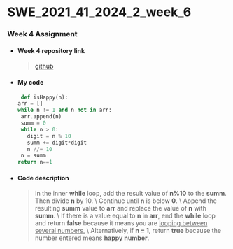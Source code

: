 # SWE_2021_41_2024_2_week_6 

### Week 4 Assignment 

* #### Week 4 repository link
  > [github](https://github.com/imchan685/SWE_2021_41_2024_2_week_4)

+ ####  My code

   ```python
    def isHappy(n):
  arr = []
  while n != 1 and n not in arr:
    arr.append(n)
    summ = 0
    while n > 0:
      digit = n % 10
      summ += digit*digit
      n //= 10
    n = summ
  return n==1
  ```
- #### Code description
  >In the inner __while__ loop, add the result value of __n%10__ to the __summ__. Then divide __n__ by 10. \ Continue until __n__ is below __0__. \ Append the resulting __summ__ value to __arr__ and replace the value of __n__ with __summ__. \ If there is a value equal to __n__ in __arr__, end the __while__ loop and return __false__ because it means you are <u>looping between several numbers.</u> \ Alternatively, if __n = 1__, return __true__ because the number entered means __happy number__.
  
